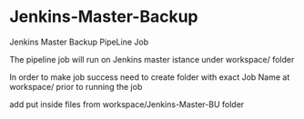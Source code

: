 # Jenkins-Master-Backup
Jenkins Master Backup PipeLine Job

The pipeline job will run on Jenkins master istance under workspace/<Job-Name> folder

In order to make job success need to create folder with exact Job Name at workspace/ prior to running the job

add put inside files from workspace/Jenkins-Master-BU folder
